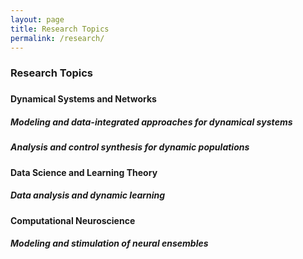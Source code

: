 ```yaml
---
layout: page
title: Research Topics
permalink: /research/
---
```

<!--<center>
<figure>
<img width="600" height="450" src="https://github.com/vigsnar/vigsnar.github.io/raw/master/_figures/AML_photo_ps.jpg">
 </figure></center>-->

<!--The focus of my current research is on the areas of dynamical systems and networks, data science and learning theory, and computational neuroscience.-->
<!--My past and current projects revolve around problems that emerge in the context of dynamical systems and the data generated by them. -->
<!--I am interested in modeling and learning dynamical mechanisms from data, analyzing and controlling the behavior of dynamic populations, and deploying the techniques developed to emerging physical, biological, and medical applications. -->
<!--In my research, I strive to address such problems by developing theoretical and algorithmic frameworks that are reliable, tractable, and secure. In addition, I am also interested in developing mathematically-grounded computational and learning tools that are efficient, interpretable, and scalable. -->
<!--Our interests lead to an interdisciplinary research program across boundaries of science and engineering.My past and current research efforts are concerned with problems emerging in the context of networked dynamical systems and the data generated by them. I am particularly interested in tackling commonly encountered and critical tasks, e.g., analysis, learning, and control design, that arise in the context of large-scale dynamical systems and complex networks in emerging applications across engineering, physical, and biological domains. Specific goals 1. Theory and algorithmic frameworks: reliable, tractable, and secure 2. Computational and learning tools: efficient, interpretable, and scalable-->

<h3>Research Topics<h3>
<h4>Dynamical Systems and Networks</h4>
<h5>Modeling and data-integrated approaches for dynamical systems</h5>
<h5>Analysis and control synthesis for dynamic populations</h5>
<h4>Data Science and Learning Theory</h4>
<h5>Data analysis and dynamic learning</h5>
<h4>Computational Neuroscience</h4>
<h5>Modeling and stimulation of neural ensembles</h5>
